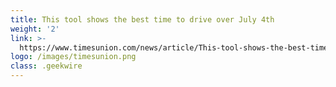 ```yaml
---
title: This tool shows the best time to drive over July 4th
weight: '2'
link: >-
  https://www.timesunion.com/news/article/This-tool-shows-the-best-time-to-drive-over-July-13034666.php
logo: /images/timesunion.png
class: .geekwire
---
```



